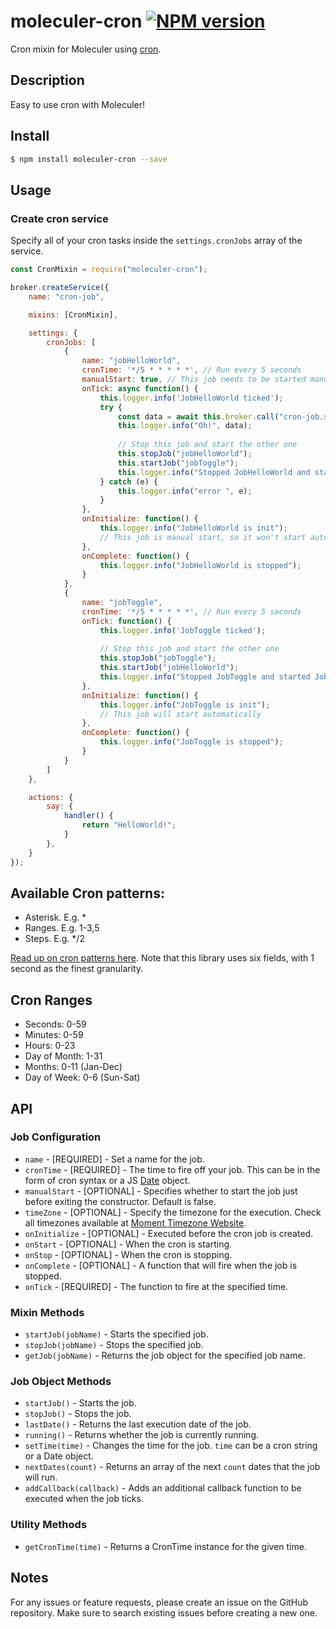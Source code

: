 # moleculer-cron [![NPM version](https://img.shields.io/npm/v/moleculer-cron.svg)](https://www.npmjs.com/package/moleculer-cron)

Cron mixin for Moleculer using [cron](https://www.npmjs.com/package/cron).

## Description

Easy to use cron with Moleculer!

## Install

```bash
$ npm install moleculer-cron --save
```

## Usage

### Create cron service

Specify all of your cron tasks inside the `settings.cronJobs` array of the service.

```js
const CronMixin = require("moleculer-cron");

broker.createService({
    name: "cron-job",

    mixins: [CronMixin],

    settings: {
        cronJobs: [
            {
                name: "jobHelloWorld",
                cronTime: '*/5 * * * * *', // Run every 5 seconds
                manualStart: true, // This job needs to be started manually
                onTick: async function() {
                    this.logger.info('JobHelloWorld ticked');
                    try {
                        const data = await this.broker.call("cron-job.say");
                        this.logger.info("Oh!", data);
                        
                        // Stop this job and start the other one
                        this.stopJob("jobHelloWorld");
                        this.startJob("jobToggle");
                        this.logger.info("Stopped JobHelloWorld and started JobToggle");
                    } catch (e) {
                        this.logger.info("error ", e);
                    }
                },
                onInitialize: function() {
                    this.logger.info("JobHelloWorld is init");
                    // This job is manual start, so it won't start automatically
                },
                onComplete: function() {
                    this.logger.info("JobHelloWorld is stopped");
                }
            },
            {
                name: "jobToggle",
                cronTime: '*/5 * * * * *', // Run every 5 seconds
                onTick: function() {
                    this.logger.info('JobToggle ticked');
                    
                    // Stop this job and start the other one
                    this.stopJob("jobToggle");
                    this.startJob("jobHelloWorld");
                    this.logger.info("Stopped JobToggle and started JobHelloWorld");
                },
                onInitialize: function() {
                    this.logger.info("JobToggle is init");
                    // This job will start automatically
                },
                onComplete: function() {
                    this.logger.info("JobToggle is stopped");
                }
            }
        ]
    },

    actions: {
        say: {
            handler() {
                return "HelloWorld!";
            }
        },
    }
});
```

## Available Cron patterns:

- Asterisk. E.g. *
- Ranges. E.g. 1-3,5
- Steps. E.g. */2

[Read up on cron patterns here](http://crontab.org). Note that this library uses six fields, with 1 second as the finest granularity.

## Cron Ranges

- Seconds: 0-59
- Minutes: 0-59
- Hours: 0-23
- Day of Month: 1-31
- Months: 0-11 (Jan-Dec)
- Day of Week: 0-6 (Sun-Sat)

## API

### Job Configuration

- `name` - [REQUIRED] - Set a name for the job.
- `cronTime` - [REQUIRED] - The time to fire off your job. This can be in the form of cron syntax or a JS [Date](https://developer.mozilla.org/en/JavaScript/Reference/Global_Objects/Date) object.
- `manualStart` - [OPTIONAL] - Specifies whether to start the job just before exiting the constructor. Default is false.
- `timeZone` - [OPTIONAL] - Specify the timezone for the execution. Check all timezones available at [Moment Timezone Website](http://momentjs.com/timezone/).
- `onInitialize` - [OPTIONAL] - Executed before the cron job is created.
- `onStart` - [OPTIONAL] - When the cron is starting.
- `onStop` - [OPTIONAL] - When the cron is stopping.
- `onComplete` - [OPTIONAL] - A function that will fire when the job is stopped.
- `onTick` - [REQUIRED] - The function to fire at the specified time.

### Mixin Methods

- `startJob(jobName)` - Starts the specified job.
- `stopJob(jobName)` - Stops the specified job.
- `getJob(jobName)` - Returns the job object for the specified job name.

### Job Object Methods

- `startJob()` - Starts the job.
- `stopJob()` - Stops the job.
- `lastDate()` - Returns the last execution date of the job.
- `running()` - Returns whether the job is currently running.
- `setTime(time)` - Changes the time for the job. `time` can be a cron string or a Date object.
- `nextDates(count)` - Returns an array of the next `count` dates that the job will run.
- `addCallback(callback)` - Adds an additional callback function to be executed when the job ticks.

### Utility Methods

- `getCronTime(time)` - Returns a CronTime instance for the given time.

## Notes

For any issues or feature requests, please create an issue on the GitHub repository. Make sure to search existing issues before creating a new one.